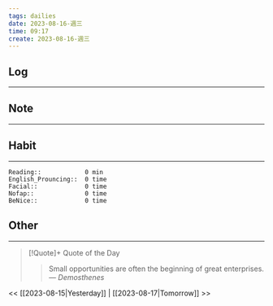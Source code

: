 ```yaml
---
tags: dailies  
date: 2023-08-16-週三
time: 09:17
create: 2023-08-16-週三
---
```


## Log
---

## Note
---

## Habit
---
```
Reading::            0 min
English_Prouncing::  0 time
Facial::             0 time
Nofap::              0 time
BeNice::             0 time

```
## Other
---

> [!Quote]+ Quote of the Day
> > Small opportunities are often the beginning of great enterprises.
> — <cite>Demosthenes</cite>

<< [[2023-08-15|Yesterday]] | [[2023-08-17|Tomorrow]] >>